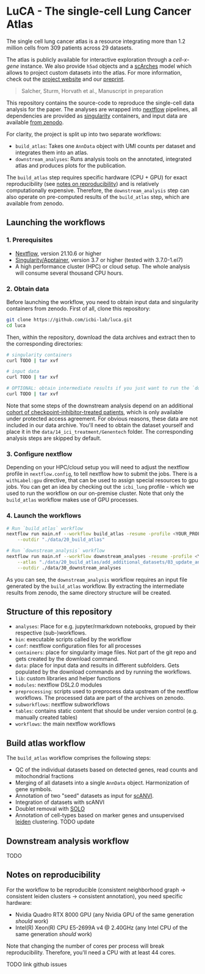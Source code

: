 # LuCA - The single-cell **Lu**ng **C**ancer **A**tlas

The single cell lung cancer atlas is a resource integrating more than 1.2 million cells from 309 patients across 29 datasets. 

The atlas is publicly available for interactive exploration through a *cell-x-gene* instance. We also provide 
`h5ad` objects and a [scArches](https://scarches.readthedocs.io/en/latest/) model which allows to project custom datasets
into the atlas. For more information, check out the [project website](https://luca.icbi.at) and our [preprint](TODO). 

> Salcher, Sturm, Horvath et al., Manuscript in preparation


This repository contains the source-code to reproduce the single-cell data analysis for the paper. 
The analyses are wrapped into [nextflow](https://github.com/nextflow-io/nextflow/) pipelines, all dependencies are 
provided as [singularity](https://sylabs.io/guides/3.0/user-guide/quick_start.html) containers, and input data are
available [from zenodo](https://doi.org/10.5281/zenodo.6411868).

For clarity, the project is split up into two separate workflows: 

 * `build_atlas`: Takes one `AnnData` object with UMI counts per dataset and integrates them into an atlas. 
 * `downstream_analyses`: Runs analysis tools on the annotated, integrated atlas and produces plots for the publication. 

The `build_atlas` step requires specific hardware (CPU + GPU) for exact reproducibility 
(see [notes on reproducibility](#notes-on-reproducibility)) and is relatively computationally 
expensive. Therefore, the `downstream_analysis` step can also operate on pre-computed results of the `build_atlas` step, 
which are available from zenodo. 

## Launching the workflows

### 1. Prerequisites

* [Nextflow](https://www.nextflow.io/index.html#GetStarted), version 21.10.6 or higher
* [Singularity/Apptainer](https://apptainer.org/), version 3.7 or higher (tested with 3.7.0-1.el7)
* A high performance cluster (HPC) or cloud setup. The whole analysis will consume several thousand CPU hours. 
 
 ### 2. Obtain data

 Before launching the workflow, you need to obtain input data and singularity containers from zenodo. 
 First of all, clone this repository:

 ```bash
git clone https://github.com/icbi-lab/luca.git
cd luca
 ```

Then, within the repository, download the data archives and extract then to the corresponding directories: 

 ```bash
 # singularity containers
curl TODO | tar xvf

# input data
curl TODO | tar xvf

# OPTIONAL: obtain intermediate results if you just want to run the `downstream_analysis` workflow
curl TODO | tar xvf
 ```

 Note that some steps of the downstream analysis depend on an additional [cohort of checkpoint-inhibitor-treated patients](https://ega-archive.org/studies/EGAS00001005013), which is only available under protected access agreement. For obvious reasons, these data 
 are not included in our data archive. You'll need to obtain the dataset yourself and place it in the `data/14_ici_treatment/Genentech` folder. 
 The corresponding analysis steps are skipped by default. 

 ### 3. Configure nextflow

Depending on your HPC/cloud setup you will need to adjust the nextflow profile in `nextflow.config`, to tell 
nextflow how to submit the jobs. There is a `withLabel:gpu` directive, that can be used to assign special 
resources to gpu jobs. You can get an idea by checking out the `icbi_lung` profile - which we used to run the 
workflow on our on-premise cluster. Note that only the `build_atlas` workflow makes use of GPU processes. 

### 4. Launch the workflows

```bash
# Run `build_atlas` workflow
nextflow run main.nf --workflow build_atlas -resume -profile <YOUR_PROFILE> \
    --outdir "./data/20_build_atlas"

# Run `downstream_analysis` workflow
nextflow run main.nf --workflow downstream_analyses -resume -profile <YOUR_PROFILE> \
    --atlas "./data/20_build_atlas/add_additional_datasets/03_update_annotation/artifacts/full_atlas_merged.h5ad" \
    --outdir ./data/30_downstream_analyses 
```

As you can see, the `downstream_analysis` workflow requires an input file generated by the `build_atlas` workflow. 
By extracting the intermediate results from zenodo, the same directory structure will be created. 

 ## Structure of this repository

* `analyses`: Place for e.g. jupyter/rmarkdown notebooks, gropued by their respective (sub-)workflows. 
* `bin`: executable scripts called by the workflow
* `conf`: nextflow configuration files for all processes
* `containers`: place for singularity image files. Not part of the git repo and gets created by the download command. 
* `data`: place for input data and results in different subfolders. Gets populated by the download commands and by running the workflows. 
* `lib`: custom libraries and helper functions
* `modules`: nextflow DSL2.0 modules
* `preprocessing`: scripts used to preprocess data upstream of the nextflow workflows. The processed data are part of the archives on zenodo. 
* `subworkflows`: nextflow subworkflows
* `tables`: contains static content that should be under version control (e.g. manually created tables) 
* `workflows`: the main nextflow workflows


## Build atlas workflow

The `build_atlas` workflow comprises the following steps: 
  * QC of the individual datasets based on detected genes, read counts and mitochondrial fractions
  * Merging of all datasets into a single `AnnData` object. Harmonization of gene symbols. 
  * Annotation of two "seed" datasets as input for [scANVI](https://scarches.readthedocs.io/en/latest/scanvi_surgery_pipeline.html).
  * Integration of datasets with scANVI
  * Doublet removal with [SOLO](https://docs.scvi-tools.org/en/stable/api/reference/scvi.external.SOLO.html)
  * Annotation of cell-types based on marker genes and unsupervised [leiden](https://scanpy.readthedocs.io/en/stable/generated/scanpy.tl.leiden.html) clustering.
TODO update

## Downstream analysis workflow

TODO 

## Notes on reproducibility

For the workflow to be reproducible (consistent neighborhood graph -> consistent leiden clusters -> consistent annotation), you need specific hardware: 
   * Nvidia Quadro RTX 8000 GPU (any Nvidia GPU of the same generation *should* work)
   * Intel(R) Xeon(R) CPU E5-2699A v4 @ 2.40GHz (any Intel CPU of the same generation *should* work)

Note that changing the number of cores per process will break reproducibility. Therefore, you'll need a CPU with at least 44 cores. 

TODO link github issues



